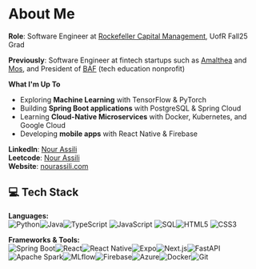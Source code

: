 # About Me

**Role**: Software Engineer at [Rockefeller Capital Management](https://www.rockco.com/), UofR Fall25 Grad

**Previously**: Software Engineer at fintech startups such as [Amalthea](https://amaltheafs.com/) and [Mos](https://mos.com/), and President of [BAF](https://www.blockchainacceleration.org/) (tech education nonprofit)

**What I'm Up To**
- Exploring **Machine Learning** with TensorFlow & PyTorch  
- Building **Spring Boot applications** with PostgreSQL & Spring Cloud  
- Learning **Cloud-Native Microservices** with Docker, Kubernetes, and Google Cloud  
- Developing **mobile apps** with React Native & Firebase  


**LinkedIn**: [Nour Assili](https://www.linkedin.com/in/nour-assili-058916149/)  
**Leetcode**: [Nour Assili](https://leetcode.com/u/nourmal_girl/)  
**Website**: [nourassili.com](https://nourassili.com)  

## 💻 Tech Stack  

**Languages:**  
![Python](https://img.shields.io/badge/-Python-3776AB?logo=python&logoColor=white)![Java](https://img.shields.io/badge/-Java-007396?logo=java&logoColor=white)![TypeScript](https://img.shields.io/badge/-TypeScript-3178C6?logo=typescript&logoColor=white) ![JavaScript](https://img.shields.io/badge/-JavaScript-F7DF1E?logo=javascript&logoColor=black) ![SQL](https://img.shields.io/badge/-SQL-003B57?logo=postgresql&logoColor=white)![HTML5](https://img.shields.io/badge/-HTML5-E34F26?logo=html5&logoColor=white) ![CSS3](https://img.shields.io/badge/-CSS3-1572B6?logo=css3&logoColor=white)

**Frameworks & Tools:**  
![Spring Boot](https://img.shields.io/badge/-Spring%20Boot-6DB33F?logo=springboot&logoColor=white)![React](https://img.shields.io/badge/-React-61DAFB?logo=react&logoColor=black)![React Native](https://img.shields.io/badge/-React%20Native-61DAFB?logo=react&logoColor=black)![Expo](https://img.shields.io/badge/-Expo-000020?logo=expo&logoColor=white)![Next.js](https://img.shields.io/badge/-Next.js-000000?logo=next.js&logoColor=white)![FastAPI](https://img.shields.io/badge/-FastAPI-009688?logo=fastapi&logoColor=white)![Apache Spark](https://img.shields.io/badge/-Apache%20Spark-E25A1C?logo=apachespark&logoColor=white)![MLflow](https://img.shields.io/badge/-MLflow-0194E2?logo=mlflow&logoColor=white)![Firebase](https://img.shields.io/badge/-Firebase-FFCA28?logo=firebase&logoColor=black)![Azure](https://img.shields.io/badge/-Azure-0078D4?logo=microsoftazure&logoColor=white)![Docker](https://img.shields.io/badge/-Docker-2496ED?logo=docker&logoColor=white)![Git](https://img.shields.io/badge/-Git-F05032?logo=git&logoColor=white)  
